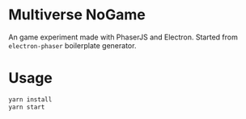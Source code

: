 # Multiverse NoGame

An game experiment made with PhaserJS and Electron.
Started from `electron-phaser` boilerplate generator.

# Usage

```bash
yarn install
yarn start
```
